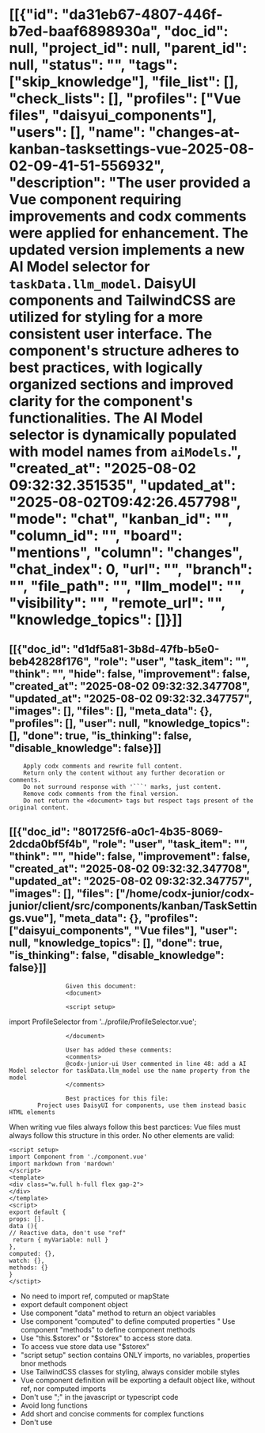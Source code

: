 # [[{"id": "da31eb67-4807-446f-b7ed-baaf6898930a", "doc_id": null, "project_id": null, "parent_id": null, "status": "", "tags": ["skip_knowledge"], "file_list": [], "check_lists": [], "profiles": ["Vue files", "daisyui_components"], "users": [], "name": "changes-at-kanban-tasksettings-vue-2025-08-02-09-41-51-556932", "description": "The user provided a Vue component requiring improvements and codx comments were applied for enhancement. The updated version implements a new AI Model selector for `taskData.llm_model`. DaisyUI components and TailwindCSS are utilized for styling for a more consistent user interface. The component's structure adheres to best practices, with logically organized sections and improved clarity for the component's functionalities. The AI Model selector is dynamically populated with model names from `aiModels`.", "created_at": "2025-08-02 09:32:32.351535", "updated_at": "2025-08-02T09:42:26.457798", "mode": "chat", "kanban_id": "", "column_id": "", "board": "mentions", "column": "changes", "chat_index": 0, "url": "", "branch": "", "file_path": "", "llm_model": "", "visibility": "", "remote_url": "", "knowledge_topics": []}]]
## [[{"doc_id": "d1df5a81-3b8d-47fb-b5e0-beb42828f176", "role": "user", "task_item": "", "think": "", "hide": false, "improvement": false, "created_at": "2025-08-02 09:32:32.347708", "updated_at": "2025-08-02 09:32:32.347757", "images": [], "files": [], "meta_data": {}, "profiles": [], "user": null, "knowledge_topics": [], "done": true, "is_thinking": false, "disable_knowledge": false}]]

        Apply codx comments and rewrite full content.
        Return only the content without any further decoration or comments.
        Do not surround response with '```' marks, just content.
        Remove codx comments from the final version.
        Do not return the <document> tags but respect tags present of the original content.
        
## [[{"doc_id": "801725f6-a0c1-4b35-8069-2dcda0bf5f4b", "role": "user", "task_item": "", "think": "", "hide": false, "improvement": false, "created_at": "2025-08-02 09:32:32.347708", "updated_at": "2025-08-02 09:32:32.347757", "images": [], "files": ["/home/codx-junior/codx-junior/client/src/components/kanban/TaskSettings.vue"], "meta_data": {}, "profiles": ["daisyui_components", "Vue files"], "user": null, "knowledge_topics": [], "done": true, "is_thinking": false, "disable_knowledge": false}]]

                    Given this document:
                    <document>

                    <script setup>
import ProfileSelector from '../profile/ProfileSelector.vue';
</script>
<template>
  <div class="flex flex-col gap-2">
    <h3 class="font-bold text-lg">Task Settings</h3>
    <div class="py-4">
      <label class="block">
        <span>Task Name</span>
        <input type="text" class="input input-bordered w-full" v-model="taskData.name">
      </label>
      <label class="block mt-4">
        <span>Associated project</span>
        <select class="input input-bordered w-full" v-model="taskData.project_id">
          <option :value="null">{{ $project.project_name }}</option>
          <option v-for="project in projects" :key="project.project_id" :value="project.project_id">{{ project.project_name }}</option>
        </select>
      </label>
      <label class="block mt-4">
        <span>Board</span>
        <select class="input input-bordered w-full" v-model="taskData.board">
          <option v-for="_, board in boards" :key="board" :value="board">{{ board }}</option>
        </select>
      </label>
      <label class="block mt-4">
        <span>Column</span>
        <select class="input input-bordered w-full" v-model="taskData.column">
          <option v-for="column in columns" :key="column.title" :value="column.title">{{ column.title }}</option>
        </select>
      </label>
      <label class="block mt-4">
        <span>Mode</span>
        <select class="input input-bordered w-full" v-model="taskData.mode">
          <option v-for="mode in ['chat', 'task']" :key="mode" :value="mode">{{ mode }}</option>
        </select>
      </label>
      
      <label class="block mt-4">
        <span>Profiles</span>
        <button class="btn btn-sm" @click="showProfileSelector = true">
          <i class="fa-solid fa-plus"></i>
        </button>
        <div class="flex gap-2">
          <div class="badge badge-sm badge-primary" v-for="profile in taskData.profiles" :key="profile">
            {{ profile }}
          </div>
        </div>
      </label>
      @codx-ok, please-wait...: add a AI Model selector for taskData.llm_model use the name property from the model
    </div>
    <div class="modal-action">
      <button class="btn btn-ghost" @click="$emit('close')">Discard</button>
      <button class="btn btn-primary" :class="!canSaveColumn && 'disabled'" :disabled="!canSaveColumn" @click="saveChanges">Save</button>
    </div>
    <div tabindex="0" class="collapse">
      <input type="checkbox" />
      <div class="collapse-title font-semibold text-error">Delete</div>
      <div class="collapse-content text-sm">
        <button class="mt-2 btn btn-error btn-wide" @click.stop="deleteTask">Confirm delete</button>
      </div>
    </div>
    <modal close="true" @close="showProfileSelector = false" v-if="showProfileSelector">
      <ProfileSelector @select="addProfile($event)" :project="taskProject" />
    </modal>
  </div>
</template>
<script>
export default {
  props: ['taskData'],
  data () {
    return {
      showProfileSelector: false
    }
  },
  computed: {
    aiModels() {
      return this.$projects.ai.models
    },
    boards() {
      return this.$projects.kanban.boards
    },
    columns() {
      return this.$projects.kanban.boards[this.taskData.board]?.columns
    },
    canSaveColumn() {
      return this.taskData.name?.length &&
              this.taskData.board?.length &&
              this.taskData.column?.length
    },
    projects() {
      return this.$projects.allProjects
        .sort((a, b) => a.project_name.toLowerCase() > b.project_name.toLowerCase() ? 1: -1)
    },
    taskProject() {
      if (this.taskData.project_id) {
        return this.projects.find(p => p.project_id === this.taskData.project_id)
      }
      return this.$project
    }
  },
  watch: {
    taskData() {
      if (!this.columns.find(c => c.title === this.taskData.column)) {
        this.taskData.column = ''
      }
    } 
  },
  methods: {
    saveChanges() {
      this.$projects.saveChatInfo(this.taskData)
      this.$emit('close')
    },
    deleteTask() {
      this.$projects.deleteChat(this.taskData)
      this.$emit('close')
    },
    addProfile(profile) {
      if (!this.taskData.profiles.includes(profile.name)) {
        this.taskData.profiles.push(profile.name)
      }
      this.showProfileSelector = false
    }
  }
}
</script>

                    </document>

                    User has added these comments:
                    <comments>
                    @codx-junior-ui User commented in line 48: add a AI Model selector for taskData.llm_model use the name property from the model
                    </comments>

                    Best practices for this file:
            Project uses DaisyUI for components, use them instead basic HTML elements
When writing vue files always follow this best parctices:
Vue files must always follow this structure in this order.
No other elements are valid:
```example vue file
<script setup>
import Component from './component.vue'
import markdown from 'mardown'
</script>
<template>
<div class="w.full h-full flex gap-2">
</div>
</template>
<script>
export default {
props: [].
data (){
// Reactive data, don't use "ref"
 return { myVariable: null }
},
computed: {},
watch: {},
methods: {}
}
</sctipt>
```
* No need to import ref, computed or mapState 
* export default component object
* Use component "data" method to return an object variables
* Use component "computed" to define computed properties
" Use component "methods" to define component methods 
* Use "this.$storex" or "$storex" to access store data.
* To access vue store data use "$storex"
* "script setup" section contains ONLY imports, no variables, properties bnor methods
* Use TailwindCSS classes for styling, always consider mobile styles
* Vue component definition will be exporting a default object like, without ref, nor computed imports
* Don't use ";" in the javascript or typescript code
* Avoid long functions
* Add short and concise comments for complex functions
* Don't use <style> elements, use TailWindCSS classes
            
                    
## [[{"doc_id": "fb96a89c-fa01-468f-b34b-a7b9043fb5c0", "role": "assistant", "task_item": "", "think": null, "hide": false, "improvement": false, "created_at": "2025-08-02 09:32:32.347708", "updated_at": "2025-08-02 09:32:32.347757", "images": [], "files": [], "meta_data": {"time_taken": 31.683764219284058, "first_chunk_time_taken": 9.298324584960938e-05, "model": "gpt-4o"}, "profiles": ["daisyui_components", "Vue files"], "user": null, "knowledge_topics": [], "done": true, "is_thinking": null, "disable_knowledge": false}]]
<script setup>
import ProfileSelector from '../profile/ProfileSelector.vue'
</script>

<template>
  <div class="flex flex-col gap-2">
    <h3 class="font-bold text-lg">Task Settings</h3>
    <div class="py-4">
      <label class="block">
        <span>Task Name</span>
        <input type="text" class="input input-bordered w-full" v-model="taskData.name"/>
      </label>
      <label class="block mt-4">
        <span>Associated project</span>
        <select class="input input-bordered w-full" v-model="taskData.project_id">
          <option :value="null">{{ $project.project_name }}</option>
          <option v-for="project in projects" :key="project.project_id" :value="project.project_id">{{ project.project_name }}</option>
        </select>
      </label>
      <label class="block mt-4">
        <span>Board</span>
        <select class="input input-bordered w-full" v-model="taskData.board">
          <option v-for="_, board in boards" :key="board" :value="board">{{ board }}</option>
        </select>
      </label>
      <label class="block mt-4">
        <span>Column</span>
        <select class="input input-bordered w-full" v-model="taskData.column">
          <option v-for="column in columns" :key="column.title" :value="column.title">{{ column.title }}</option>
        </select>
      </label>
      <label class="block mt-4">
        <span>Mode</span>
        <select class="input input-bordered w-full" v-model="taskData.mode">
          <option v-for="mode in ['chat', 'task']" :key="mode" :value="mode">{{ mode }}</option>
        </select>
      </label>
      <label class="block mt-4">
        <span>Profiles</span>
        <button class="btn btn-sm" @click="showProfileSelector = true">
          <i class="fa-solid fa-plus"></i>
        </button>
        <div class="flex gap-2">
          <div class="badge badge-sm badge-primary" v-for="profile in taskData.profiles" :key="profile">{{ profile }}</div>
        </div>
      </label>
      <label class="block mt-4">
        <span>AI Model</span>
        <select class="input input-bordered w-full" v-model="taskData.llm_model">
          <option v-for="model in aiModels" :key="model.name" :value="model.name">{{ model.name }}</option>
        </select>
      </label>
    </div>
    <div class="modal-action">
      <button class="btn btn-ghost" @click="$emit('close')">Discard</button>
      <button class="btn btn-primary" :class="!canSaveColumn && 'disabled'" :disabled="!canSaveColumn" @click="saveChanges">Save</button>
    </div>
    <div tabindex="0" class="collapse">
      <input type="checkbox" />
      <div class="collapse-title font-semibold text-error">Delete</div>
      <div class="collapse-content text-sm">
        <button class="mt-2 btn btn-error btn-wide" @click.stop="deleteTask">Confirm delete</button>
      </div>
    </div>
    <modal close="true" @close="showProfileSelector = false" v-if="showProfileSelector">
      <ProfileSelector @select="addProfile($event)" :project="taskProject" />
    </modal>
  </div>
</template>

<script>
export default {
  props: ['taskData'],
  data() {
    return {
      showProfileSelector: false
    }
  },
  computed: {
    aiModels() {
      return this.$projects.ai.models
    },
    boards() {
      return this.$projects.kanban.boards
    },
    columns() {
      return this.$projects.kanban.boards[this.taskData.board]?.columns
    },
    canSaveColumn() {
      return this.taskData.name?.length &&
              this.taskData.board?.length &&
              this.taskData.column?.length
    },
    projects() {
      return this.$projects.allProjects
        .sort((a, b) => a.project_name.toLowerCase() > b.project_name.toLowerCase() ? 1: -1)
    },
    taskProject() {
      if (this.taskData.project_id) {
        return this.projects.find(p => p.project_id === this.taskData.project_id)
      }
      return this.$project
    }
  },
  watch: {
    taskData() {
      if (!this.columns.find(c => c.title === this.taskData.column)) {
        this.taskData.column = ''
      }
    } 
  },
  methods: {
    saveChanges() {
      this.$projects.saveChatInfo(this.taskData)
      this.$emit('close')
    },
    deleteTask() {
      this.$projects.deleteChat(this.taskData)
      this.$emit('close')
    },
    addProfile(profile) {
      if (!this.taskData.profiles.includes(profile.name)) {
        this.taskData.profiles.push(profile.name)
      }
      this.showProfileSelector = false
    }
  }
}
</script>